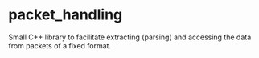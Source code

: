 packet_handling
===============

Small C++ library to facilitate extracting (parsing) and accessing the data from packets of a fixed format. 